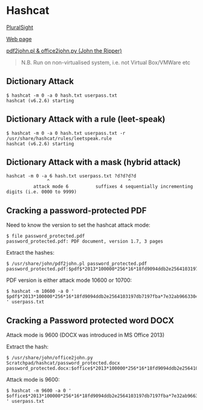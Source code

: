 # Hashcat
[PluralSight](https://app.pluralsight.com/library/courses/credential-access-hashcat/table-of-contents)

[Web page](https://hashcat.net/hashcat/)

[pdf2john.pl & office2john.py (John the Ripper)](https://www.openwall.com/john)

> N.B. Run on non-virtualised system, i.e. not Virtual Box/VMWare etc

## Dictionary Attack
    $ hashcat -m 0 -a 0 hash.txt userpass.txt
    hashcat (v6.2.6) starting

## Dictionary Attack with a rule (leet-speak)
    $ hashcat -m 0 -a 0 hash.txt userpass.txt -r /usr/share/hashcat/rules/leetspeak.rule
    hashcat (v6.2.6) starting

## Dictionary Attack with a mask (hybrid attack)
    hashcat -m 0 -a 6 hash.txt userpass.txt ?d?d?d?d
                   ^                             ^
              attack mode 6          suffixes 4 sequentially incrementing digits (i.e. 0000 to 9999)

## Cracking a password-protected PDF
Need to know the version to set the hashcat attack mode:

    $ file password_protected.pdf
    password_protected.pdf: PDF document, version 1.7, 3 pages

Extract the hashes:

    $ /usr/share/john/pdf2john.pl password_protected.pdf
    password_protected.pdf:$pdf$*2013*100000*256*16*18fd9094ddb2e2564103197db7197fba*7e32ab96633049aa6e9a272ee2a6d91c*516164ca20cae7161a2a18a1663c6034d72073906fc571c88e636101df3780ad

PDF version is either attack mode 10600 or 10700:

    $ hashcat -m 10600 -a 0 ' $pdf$*2013*100000*256*16*18fd9094ddb2e2564103197db7197fba*7e32ab96633049aa6e9a272ee2a6d91c*516164ca20cae7161a2a18a1663c6034d72073906fc571c88e636101df3780ad ' userpass.txt


## Cracking a Password protected word DOCX
Attack mode is 9600 (DOCX was introduced in MS Office 2013)

Extract the hash:

    $ /usr/share/john/office2john.py Scratchpad/hashcat/password_protected.docx
    password_protected.docx:$office$*2013*100000*256*16*18fd9094ddb2e2564103197db7197fba*7e32ab96633049aa6e9a272ee2a6d91c*516164ca20cae7161a2a18a1663c6034d72073906fc571c88e636101df3780ad

Attack mode is 9600:

    $ hashcat -m 9600 -a 0 ' $office$*2013*100000*256*16*18fd9094ddb2e2564103197db7197fba*7e32ab96633049aa6e9a272ee2a6d91c*516164ca20cae7161a2a18a1663c6034d72073906fc571c88e636101df3780ad ' userpass.txt


